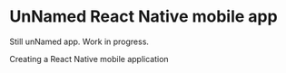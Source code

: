 # UnNamed React Native mobile app

Still unNamed app. Work in progress.

Creating a React Native mobile application
